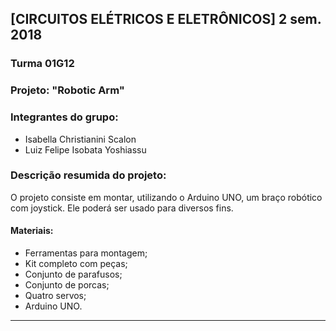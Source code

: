 ## [CIRCUITOS ELÉTRICOS E ELETRÔNICOS] 2 sem. 2018

### Turma 01G12
### Projeto: "Robotic Arm"
### Integrantes do grupo:

* Isabella Christianini Scalon
* Luiz Felipe Isobata Yoshiassu

### Descrição resumida do projeto:
O projeto consiste em montar, utilizando o Arduino UNO, um braço robótico com joystick. Ele poderá ser usado para diversos fins.
#### Materiais:
* Ferramentas para montagem;
* Kit completo com peças;
* Conjunto de parafusos;   
* Conjunto de porcas;
* Quatro servos;
* Arduino UNO.
_______________________________________
